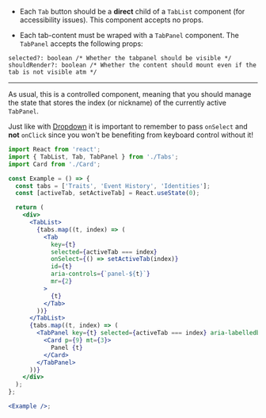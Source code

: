 - Each `Tab` button should be a **direct** child of a `TabList` component (for accessibility issues).
  This component accepts no props.

- Each tab-content must be wraped with a `TabPanel` component. The `TabPanel` accepts the following
  props:

```text
selected?: boolean /* Whether the tabpanel should be visible */
shouldRender?: boolean /* Whether the content should mount even if the tab is not visible atm */
```

---

As usual, this is a controlled component, meaning that you should manage the state that stores
the index (or nickname) of the currently active `TabPanel`.

Just like with <a href="/#/Dropdown">Dropdown</a> it is important to remember to
pass `onSelect` and **not** `onClick` since you won't be benefiting from keyboard control
without it!

```jsx harmony
import React from 'react';
import { TabList, Tab, TabPanel } from './Tabs';
import Card from './Card';

const Example = () => {
  const tabs = ['Traits', 'Event History', 'Identities'];
  const [activeTab, setActiveTab] = React.useState(0);

  return (
    <div>
      <TabList>
        {tabs.map((t, index) => (
          <Tab
            key={t}
            selected={activeTab === index}
            onSelect={() => setActiveTab(index)}
            id={t}
            aria-controls={`panel-${t}`}
            mr={2}
          >
            {t}
          </Tab>
        ))}
      </TabList>
      {tabs.map((t, index) => (
        <TabPanel key={t} selected={activeTab === index} aria-labelledby={t}>
          <Card p={9} mt={3}>
            Panel {t}
          </Card>
        </TabPanel>
      ))}
    </div>
  );
};

<Example />;
```
